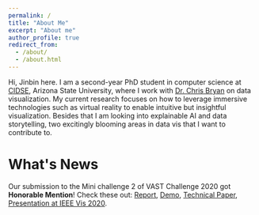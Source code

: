 ```yaml
---
permalink: /
title: "About Me"
excerpt: "About me"
author_profile: true
redirect_from: 
  - /about/
  - /about.html
---
```


Hi, Jinbin here. I am a second-year PhD student in computer science at [CIDSE](https://cidse.engineering.asu.edu/), Arizona State University, where I work with [Dr. Chris Bryan](chrisbryan.github.io) on data visualization. My current research focuses on how to leverage immersive technologies such as virtual reality to enable intuitive but insightful visualization. Besides that I am looking into explainable AI and data storytelling, two excitingly blooming areas in data vis that I want to contribute to.

What's News
======
Our submission to the Mini challenge 2 of VAST Challenge 2020 got **Honorable Mention**! Check these out: [Report](https://jakobwong.github.io/files/Vast2020mc2Report.html), [Demo](https://vimeo.com/438081158), [Technical Paper](https://jakobwong.github.io/files/vast2020mc2.pdf), [Presentation at IEEE Vis 2020](https://www.youtube.com/watch?v=loPwVaxYSDk&t=3338s).